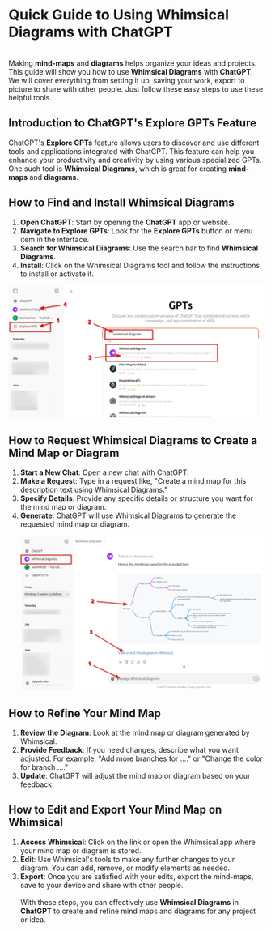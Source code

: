 # Quick Guide to Using Whimsical Diagrams with ChatGPT

\
Making **mind-maps** and **diagrams** helps organize your ideas and projects. This guide will show you how to use **Whimsical Diagrams** with **ChatGPT**. We will cover everything from setting it up, saving your work, export to picture to share with other people. Just follow these easy steps to use these helpful tools.

<!--more-->

## Introduction to ChatGPT's Explore GPTs Feature

ChatGPT's **Explore GPTs** feature allows users to discover and use different tools and applications integrated with ChatGPT. This feature can help you enhance your productivity and creativity by using various specialized GPTs. One such tool is **Whimsical Diagrams**, which is great for creating **mind-maps** and **diagrams**.

## How to Find and Install Whimsical Diagrams

1. **Open ChatGPT**: Start by opening the **ChatGPT** app or website.
2. **Navigate to Explore GPTs**: Look for the **Explore GPTs** button or menu item in the interface.
3. **Search for Whimsical Diagrams**: Use the search bar to find **Whimsical Diagrams**.
4. **Install**: Click on the Whimsical Diagrams tool and follow the instructions to install or activate it.

![How to install whimsical with explore GPTs](whimsical-001.png "How to install whimsical with explore GPTs")

## How to Request Whimsical Diagrams to Create a Mind Map or Diagram

1. **Start a New Chat**: Open a new chat with ChatGPT.
2. **Make a Request**: Type in a request like, "Create a mind map for this description text using Whimsical Diagrams."
3. **Specify Details**: Provide any specific details or structure you want for the mind map or diagram.
4. **Generate**: ChatGPT will use Whimsical Diagrams to generate the requested mind map or diagram.
\
\
![How to Request Whimsical Diagrams to Create a Mind Map or Diagram](whimsical-002.png "How to Request Whimsical Diagrams to Create a Mind Map or Diagram")

## How to Refine Your Mind Map

1. **Review the Diagram**: Look at the mind map or diagram generated by Whimsical.
2. **Provide Feedback**: If you need changes, describe what you want adjusted. For example, "Add more branches for ...." or "Change the color for branch ...."
3. **Update**: ChatGPT will adjust the mind map or diagram based on your feedback.

## How to Edit and Export Your Mind Map on Whimsical

1. **Access Whimsical**: Click on the link or open the Whimsical app where your mind map or diagram is stored.
2. **Edit**: Use Whimsical's tools to make any further changes to your diagram. You can add, remove, or modify elements as needed.
3. **Export**: Once you are satisfied with your edits, export the mind-maps, save to your device and share with other people.
\
\
With these steps, you can effectively use **Whimsical Diagrams** in **ChatGPT** to create and refine mind maps and diagrams for any project or idea.

